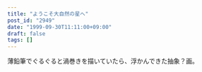 ```yaml
---
title: "ようこそ大自然の星へ"
post_id: "2949"
date: "1999-09-30T11:11:00+09:00"
draft: false
tags: []
---
```



薄鉛筆でぐるぐると渦巻きを描いていたら、浮かんできた抽象？画。
